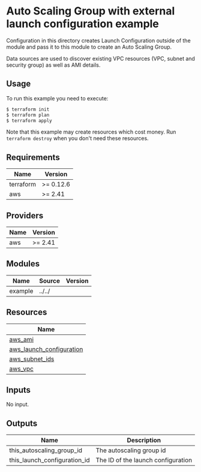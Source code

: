 # Auto Scaling Group with external launch configuration example

Configuration in this directory creates Launch Configuration outside of the module and pass it to this module to create an Auto Scaling Group.

Data sources are used to discover existing VPC resources (VPC, subnet and security group) as well as AMI details.

## Usage

To run this example you need to execute:

```bash
$ terraform init
$ terraform plan
$ terraform apply
```

Note that this example may create resources which cost money. Run `terraform destroy` when you don't need these resources.

<!-- BEGINNING OF PRE-COMMIT-TERRAFORM DOCS HOOK -->
## Requirements

| Name | Version |
|------|---------|
| terraform | >= 0.12.6 |
| aws | >= 2.41 |

## Providers

| Name | Version |
|------|---------|
| aws | >= 2.41 |

## Modules

| Name | Source | Version |
|------|--------|---------|
| example | ../../ |  |

## Resources

| Name |
|------|
| [aws_ami](https://registry.terraform.io/providers/hashicorp/aws/2.41/docs/data-sources/ami) |
| [aws_launch_configuration](https://registry.terraform.io/providers/hashicorp/aws/2.41/docs/resources/launch_configuration) |
| [aws_subnet_ids](https://registry.terraform.io/providers/hashicorp/aws/2.41/docs/data-sources/subnet_ids) |
| [aws_vpc](https://registry.terraform.io/providers/hashicorp/aws/2.41/docs/data-sources/vpc) |

## Inputs

No input.

## Outputs

| Name | Description |
|------|-------------|
| this\_autoscaling\_group\_id | The autoscaling group id |
| this\_launch\_configuration\_id | The ID of the launch configuration |
<!-- END OF PRE-COMMIT-TERRAFORM DOCS HOOK -->
